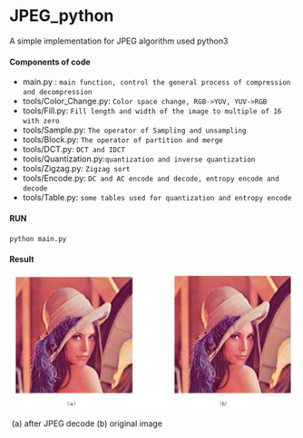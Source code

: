 # JPEG_python
A simple implementation for JPEG algorithm used python3



#### Components of code

* main.py : `main function, control the general process of compression and decompression`
* tools/Color_Change.py: `Color space change, RGB->YUV, YUV->RGB`
* tools/Fill.py: `Fill length and width of the image to multiple of 16 with zero`
* tools/Sample.py: `The operator of Sampling and unsampling`
* tools/Block.py: `The operator of partition and merge `
* tools/DCT.py: `DCT and IDCT`
* tools/Quantization.py:`quantization and inverse quantization`
* tools/Zigzag.py: `Zigzag sort`
* tools/Encode.py: `DC and AC encode and decode, entropy encode and decode`
* tools/Table.py: `some tables used for quantization and entropy encode`



#### RUN

`python main.py`



#### Result

![1](img/1.png)

​                             (a)   after JPEG decode                                                     (b) original image